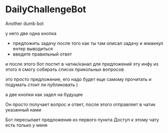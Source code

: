 # DailyChallengeBot
Another dumb bot

у него две одна кнопка
- предложить задачу
после того как ты там описал задачу и жмакнул ентер выводиться
- введите правильный ответ

и после этого бот постит в чатик/канал для предложений эту инфу
из этого я смогу собирать список прикольных вопросов

это просто предложение, его надо будет еще самому прочитать и подумать стоит ли публиковать )

а две кнопки как задел на будущее

Он просто получает вопрос и ответ, после этого отправляет в чатик указанный нами

Бот пересылает предложения из первого пункта
Доступ к этому чату есть только у меня